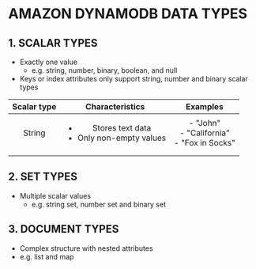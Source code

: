 # AMAZON DYNAMODB DATA TYPES

## 1. SCALAR TYPES

- Exactly one value
  - e.g. string, number, binary, boolean, and null
- Keys or index attributes only support string, number and binary scalar types

| Scalar type | Characteristics | Examples |
| :---------: | :---------: | :---------: |
| String | <ul><li>Stores text data</li> <li>Only non-empty values</li></ul> | - "John" <br>- "California" <br>- "Fox in Socks" |
| | | |

## 2. SET TYPES

- Multiple scalar values
  - e.g. string set, number set and binary set

## 3. DOCUMENT TYPES

- Complex structure with nested attributes
 - e.g. list and map
